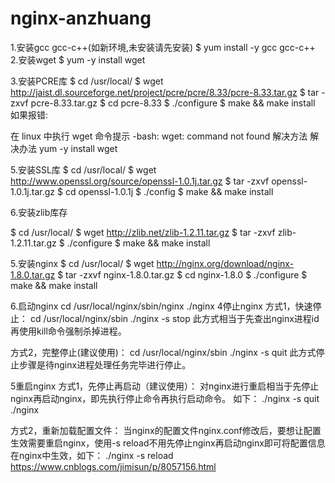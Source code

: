 # nginx-anzhuang
1.安装gcc gcc-c++(如新环境,未安装请先安装)
$ yum install -y gcc gcc-c++
2.安装wget
$ yum -y install wget

3.安装PCRE库
$ cd /usr/local/
$ wget http://jaist.dl.sourceforge.net/project/pcre/pcre/8.33/pcre-8.33.tar.gz
$ tar -zxvf pcre-8.33.tar.gz
$ cd pcre-8.33
$ ./configure
$ make && make install
如果报错:

在 linux 中执行 wget 命令提示 -bash: wget: command not found 解决方法
解决办法 yum -y install wget


5.安装SSL库
$ cd /usr/local/
$ wget http://www.openssl.org/source/openssl-1.0.1j.tar.gz
$ tar -zxvf openssl-1.0.1j.tar.gz
$ cd openssl-1.0.1j
$ ./config
$ make && make install

6.安装zlib库存

$ cd /usr/local/
$ wget http://zlib.net/zlib-1.2.11.tar.gz
$ tar -zxvf zlib-1.2.11.tar.gz
$ ./configure
$ make && make install

5.安装nginx
$ cd /usr/local/
$ wget http://nginx.org/download/nginx-1.8.0.tar.gz
$ tar -zxvf nginx-1.8.0.tar.gz
$ cd nginx-1.8.0 
$ ./configure
$ make && make install

6.启动nginx
cd /usr/local/nginx/sbin/nginx
./nginx 
4停止nginx
方式1，快速停止：
cd /usr/local/nginx/sbin
./nginx -s stop
此方式相当于先查出nginx进程id再使用kill命令强制杀掉进程。

方式2，完整停止(建议使用)：
cd /usr/local/nginx/sbin
./nginx -s quit
此方式停止步骤是待nginx进程处理任务完毕进行停止。


5重启nginx
方式1，先停止再启动（建议使用）：
对nginx进行重启相当于先停止nginx再启动nginx，即先执行停止命令再执行启动命令。
如下：
./nginx -s quit
./nginx

方式2，重新加载配置文件：
当nginx的配置文件nginx.conf修改后，要想让配置生效需要重启nginx，使用-s reload不用先停止nginx再启动nginx即可将配置信息在nginx中生效，如下：
./nginx -s reload
https://www.cnblogs.com/jimisun/p/8057156.html
